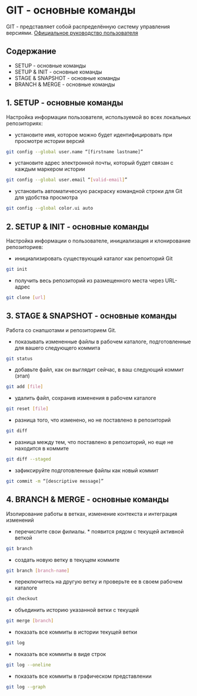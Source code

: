 # GIT - основные команды

GIT - представляет собой распределённую систему управления версиями.
[Официальное руководство пользователя](https://git-scm.com/book/ru)

## Содержание
- SETUP - основные команды
- SETUP & INIT - основные команды
- STAGE & SNAPSHOT - основные команды
- BRANCH & MERGE - основные команды

## 1. SETUP - основные команды
Настройка информации пользователя, используемой во всех локальных репозиториях:  
- установите имя, которое можно будет идентифицировать при просмотре истории версий
```sh
git config --global user.name “[firstname lastname]”
```
  
- установите адрес электронной почты, который будет связан с каждым маркером истории
```sh
git config --global user.email “[valid-email]”
```
  
- установить автоматическую раскраску командной строки для Git для удобства просмотра
```sh
git config --global color.ui auto
```

## 2. SETUP & INIT - основные команды
Настройка информации о пользователе, инициализация и клонирование репозиториев:
- инициализировать существующий каталог как репоиторий Git
```sh
git init
```
  
- получить весь репозиторий из размещенного места через URL-адрес
```sh
git clone [url]
```

## 3. STAGE & SNAPSHOT - основные команды
Работа со снапшотами и репозиторием Git.
- показывать измененные файлы в рабочем каталоге, подготовленные для вашего следующего коммита
```sh
git status
```
  
- добавьте файл, как он выглядит сейчас, в ваш следующий коммит (этап)
```sh
git add [file]
```
  
- удалить файл, сохранив изменения в рабочем каталоге
```sh
git reset [file]
```
  
- разница того, что изменено, но не поставлено в репозиторий
```sh
git diff
```
  
- разница между тем, что поставлено в репозиторий, но еще не находится в коммите
```sh
git diff --staged
```
  
- зафиксируйте подготовленные файлы как новый коммит
```sh
git commit -m “[descriptive message]”
```

## 4. BRANCH & MERGE - основные команды
Изолирование работы в ветках, изменение контекста и интеграция изменений
- перечислите свои филиалы. * появится рядом с текущей активной веткой
```sh
git branch
```
  
- создать новую ветку в текущем коммите
```sh
git branch [branch-name]
```
  
- переключитесь на другую ветку и проверьте ее в своем рабочем каталоге
```sh
git checkout
```
  
- объединить историю указанной ветки с текущей
```sh
git merge [branch]
```
  
- показать все коммиты в истории текущей ветки
```sh
git log
```

- показать все коммиты в виде строк
```sh
git log --oneline
```

- показать все коммиты в графическом представлении
```sh
git log --graph
```

